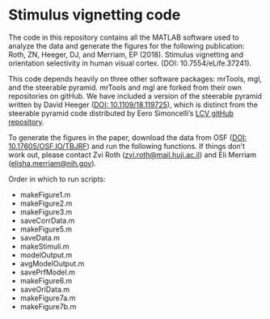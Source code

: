 # Stimulus vignetting code

The code in this repository contains all the MATLAB software used to analyze the data and generate the figures for the following publication: Roth, ZN, Heeger, DJ, and Merriam, EP (2018). Stimulus vignetting and orientation selectivity in human visual cortex. (DOI: 10.7554/eLife.37241).

This code depends heavily on three other software packages: mrTools, mgl, and the steerable pyramid. mrTools and mgl are forked from their own repositories on gitHub. We have included a version of the steerable pyramid written by David Heeger ([DOI: 10.1109/18.119725](https://ieeexplore.ieee.org/document/119725/)), which is distinct from the steerable pyramid code distributed by Eero Simoncelli’s [LCV gitHub repository](https://github.com/LabForComputationalVision/matlabPyrTools).

To generate the figures in the paper, download the data from OSF ([DOI: 10.17605/OSF.IO/TBJRF](https://osf.io/tbjrf/)) and run the following functions. If things don’t work out, please contact Zvi Roth  ([zvi.roth@mail.huji.ac.il](mailto:zvi.roth@mail.huji.ac.il)) and Eli Merriam ([elisha.merriam@nih.gov](mailto:elisha.merriam@nih.gov)).

Order in which to run scripts:

* makeFigure1.m
* makeFigure2.m
* makeFigure3.m
* saveCorrData.m
* makeFigure5.m
* saveData.m
* makeStimuli.m
* modelOutput.m
* avgModelOutput.m
* savePrfModel.m
* makeFigure6.m
* saveOriData.m
* makeFigure7a.m
* makeFigure7b.m

